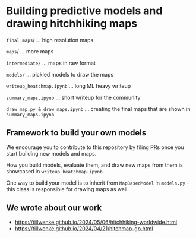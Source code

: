 # Building predictive models and drawing hitchhiking maps

`final_maps`/ ... high resolution maps

`maps`/ ... more maps

`intermediate/` ... maps in raw format

`models/` ... pickled models to draw the maps

`writeup_heatchmap.ipynb` ... long ML heavy writeup

`summary_maps.ipynb` ... short writeup for the community

`draw_map.py & draw_maps.ipynb` ... creating the final maps that are shown in `summary_maps.ipynb`

## Framework to build your own models
We encourage you to contribute to this repository by filing PRs once you start building new models and maps.

How you build models, evaluate them, and draw new maps from them is showcased in `writeup_heatchmap.ipynb`.

One way to build your model is to inherit from `MapBasedModel` in `models.py` - this class is responsible for drawing maps as well.



## We wrote about our work
- https://tillwenke.github.io/2024/05/06/hitchhiking-worldwide.html
- https://tillwenke.github.io/2024/04/21/hitchmap-gp.html

